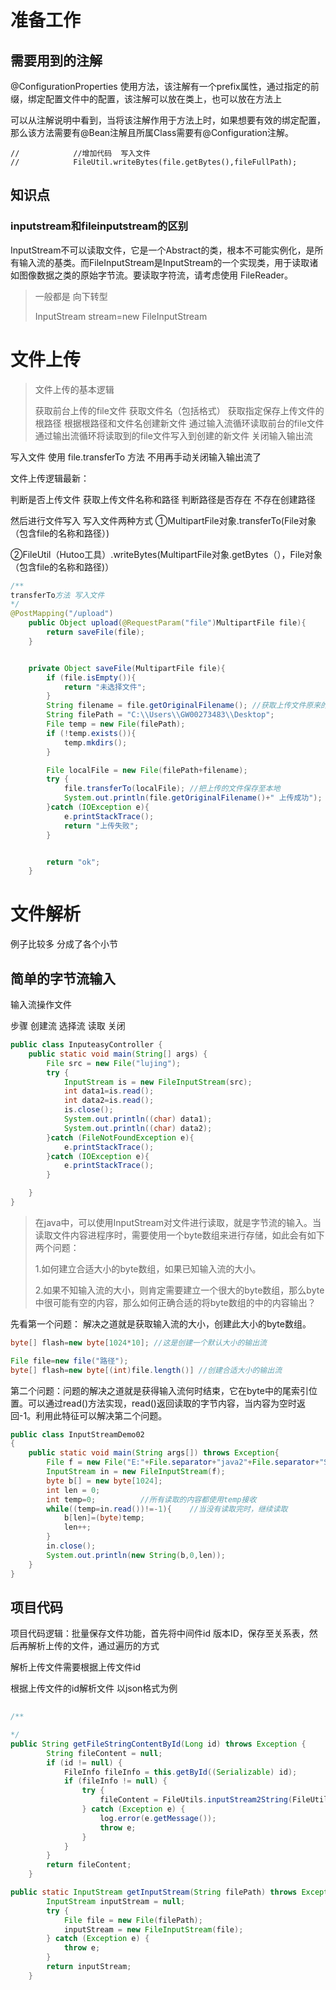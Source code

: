 # 准备工作

## 需要用到的注解

@ConfigurationProperties  使用方法，该注解有一个prefix属性，通过指定的前缀，绑定配置文件中的配置，该注解可以放在类上，也可以放在方法上

可以从注解说明中看到，当将该注解作用于方法上时，如果想要有效的绑定配置，那么该方法需要有@Bean注解且所属Class需要有@Configuration注解。

```
//            //增加代码  写入文件
//            FileUtil.writeBytes(file.getBytes(),fileFullPath);
```



## 知识点

### inputstream和fileinputstream的区别

InputStream不可以读取文件，它是一个Abstract的类，根本不可能实例化，是所有输入流的基类。而FileInputStream是InputStream的一个实现类，用于读取诸如图像数据之类的原始字节流。要读取字符流，请考虑使用 FileReader。

> 一般都是 向下转型
>
> InputStream   stream=new FileInputStream

# 文件上传

> 文件上传的基本逻辑
>
> 获取前台上传的file文件 获取文件名（包括格式）  获取指定保存上传文件的根路径 根据根路径和文件名创建新文件  通过输入流循环读取前台的file文件  通过输出流循环将读取到的file文件写入到创建的新文件 关闭输入输出流

 写入文件  使用  file.transferTo 方法   不用再手动关闭输入输出流了



文件上传逻辑最新：

判断是否上传文件   获取上传文件名称和路径   判断路径是否存在  不存在创建路径  

然后进行文件写入     写入文件两种方式   ①MultipartFile对象.transferTo(File对象（包含file的名称和路径）)

②FileUtil（Hutoo工具）.writeBytes(MultipartFile对象.getBytes（），File对象（包含file的名称和路径)）

```java
/**
transferTo方法 写入文件
*/
@PostMapping("/upload")
    public Object upload(@RequestParam("file")MultipartFile file){
        return saveFile(file);
    }


    private Object saveFile(MultipartFile file){
        if (file.isEmpty()){
            return "未选择文件";
        }
        String filename = file.getOriginalFilename(); //获取上传文件原来的名称
        String filePath = "C:\\Users\\GW00273483\\Desktop";
        File temp = new File(filePath);
        if (!temp.exists()){
            temp.mkdirs();
        }

        File localFile = new File(filePath+filename);
        try {
            file.transferTo(localFile); //把上传的文件保存至本地
            System.out.println(file.getOriginalFilename()+" 上传成功");
        }catch (IOException e){
            e.printStackTrace();
            return "上传失败";
        }


        return "ok";
    }
```



# 文件解析

例子比较多  分成了各个小节





## 简单的字节流输入

输入流操作文件

步骤  创建流 选择流 读取 关闭 

```java
public class InputeasyController {
    public static void main(String[] args) {
        File src = new File("lujing");
        try {
            InputStream is = new FileInputStream(src);
            int data1=is.read();
            int data2=is.read();
            is.close();
            System.out.println((char) data1);
            System.out.println((char) data2);
        }catch (FileNotFoundException e){
            e.printStackTrace();
        }catch (IOException e){
            e.printStackTrace();
        }

    }
}
```



> 在java中，可以使用InputStream对文件进行读取，就是字节流的输入。当读取文件内容进程序时，需要使用一个byte数组来进行存储，如此会有如下两个问题：
>
> 1.如何建立合适大小的byte数组，如果已知输入流的大小。
>
> 2.如果不知输入流的大小，则肯定需要建立一个很大的byte数组，那么byte中很可能有空的内容，那么如何正确合适的将byte数组的中的内容输出？



先看第一个问题： 解决之道就是获取输入流的大小，创建此大小的byte数组。

```java
byte[] flash=new byte[1024*10]; //这是创建一个默认大小的输出流

File file=new file("路径");
byte[] flash=new byte[(int)file.length()] //创建合适大小的输出流
```



第二个问题：问题的解决之道就是获得输入流何时结束，它在byte中的尾索引位置。可以通过read()方法实现，read()返回读取的字节内容，当内容为空时返回-1。利用此特征可以解决第二个问题。

```java
public class InputStreamDemo02   
{   
    public static void main(String args[]) throws Exception{   
        File f = new File("E:"+File.separator+"java2"+File.separator+"StreamDemo"+File.separator+"test.txt");   
        InputStream in = new FileInputStream(f);   
        byte b[] = new byte[1024];   
        int len = 0;   
        int temp=0;          //所有读取的内容都使用temp接收   
        while((temp=in.read())!=-1){    //当没有读取完时，继续读取   
            b[len]=(byte)temp;   
            len++;   
        }   
        in.close();   
        System.out.println(new String(b,0,len));   
    }   
} 
```



##  项目代码

项目代码逻辑：批量保存文件功能，首先将中间件id 版本ID，保存至关系表，然后再解析上传的文件，通过遍历的方式

解析上传文件需要根据上传文件id  











根据上传文件的id解析文件   以json格式为例

```java
    
/**

*/
public String getFileStringContentById(Long id) throws Exception {
        String fileContent = null;
        if (id != null) {
            FileInfo fileInfo = this.getById((Serializable) id);
            if (fileInfo != null) {
                try {
                    fileContent = FileUtils.inputStream2String(FileUtils.getInputStream(FileUploadUtils.getRealSavePath(fileInfo.getFilePath())), StandardCharsets.UTF_8.name());
                } catch (Exception e) {
                    log.error(e.getMessage());
                    throw e;
                }
            }
        }
        return fileContent;
    }
```









```java
public static InputStream getInputStream(String filePath) throws Exception {
        InputStream inputStream = null;
        try {
            File file = new File(filePath);
            inputStream = new FileInputStream(file);
        } catch (Exception e) {
            throw e;
        }
        return inputStream;
    }
```

